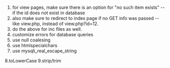 1. for view pages, make sure there is an option for "no such item exists" -- if the id does not exist in database
2. also make sure to redirect to index page if no GET info was passed -- like view.php, instead of view.php?id=12.
3. do the above for inc files as well.
4. customize errors for database queries
5. use null coalesing
6. use htmlspecialchars
7. use mysqli_real_escape_string

8.toLowerCase
9.strip/trim